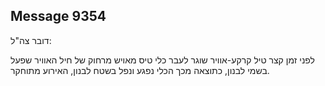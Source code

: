 ## Message 9354

דובר צה"ל:

לפני זמן קצר טיל קרקע-אוויר שוגר לעבר כלי טיס מאויש מרחוק של חיל האוויר שפעל בשמי לבנון, כתוצאה מכך הכלי נפגע ונפל בשטח לבנון, האירוע מתוחקר.

